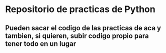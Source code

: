# Repositorio de practicas de Python

## Pueden sacar el codigo de las practicas de aca y tambien, si quieren, subir codigo propio para tener todo en un lugar
